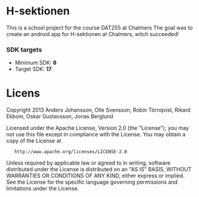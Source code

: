 H-sektionen
=============
This is a school project for the course DAT255 at Chalmers
The goal was to create an android app for H-sektionen at Chalmers, witch succeeded! 

### SDK targets

- Minimum SDK: 		**8**
- Target SDK:		**17**


Licens
=============
 Copyright 2013 Anders Johansson, Olle Svensson, Robin Törnqvist, Rikard Ekbom, Oskar Gustavsson, Jonas Berglund

   Licensed under the Apache License, Version 2.0 (the "License");
   you may not use this file except in compliance with the License.
   You may obtain a copy of the License at

       http://www.apache.org/licenses/LICENSE-2.0

   Unless required by applicable law or agreed to in writing, software
   distributed under the License is distributed on an "AS IS" BASIS,
   WITHOUT WARRANTIES OR CONDITIONS OF ANY KIND, either express or implied.
   See the License for the specific language governing permissions and
   limitations under the License.
